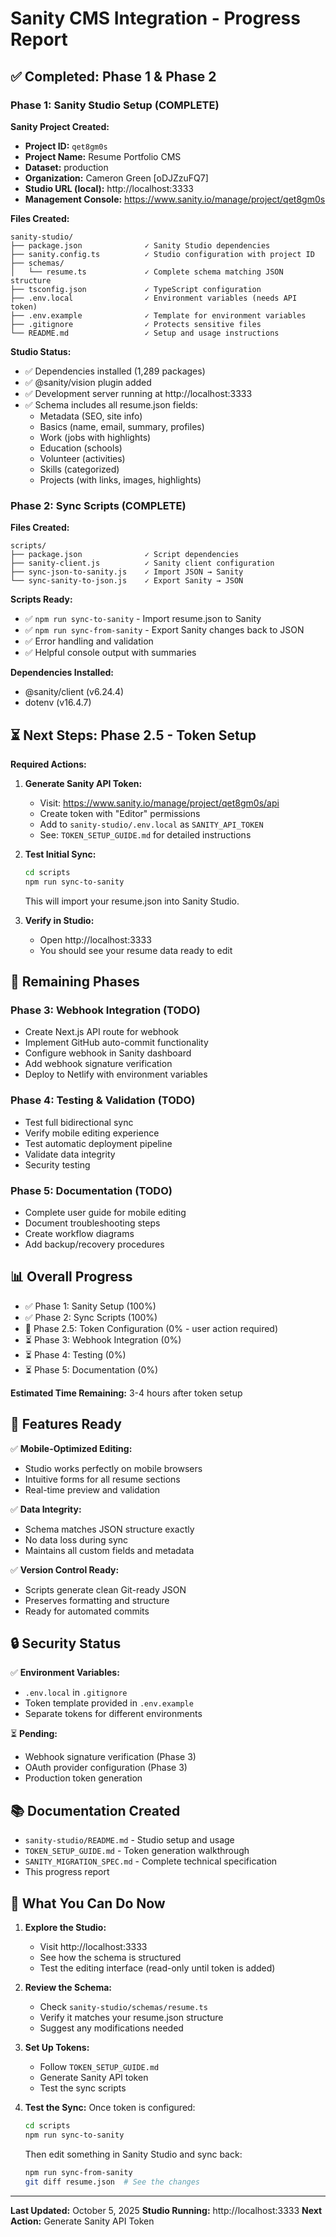 # Sanity CMS Integration - Progress Report

## ✅ Completed: Phase 1 & Phase 2

### Phase 1: Sanity Studio Setup (COMPLETE)

**Sanity Project Created:**
- **Project ID:** `qet8gm0s`
- **Project Name:** Resume Portfolio CMS
- **Dataset:** production
- **Organization:** Cameron Green [oDJZzuFQ7]
- **Studio URL (local):** http://localhost:3333
- **Management Console:** https://www.sanity.io/manage/project/qet8gm0s

**Files Created:**
```
sanity-studio/
├── package.json              ✓ Sanity Studio dependencies
├── sanity.config.ts          ✓ Studio configuration with project ID
├── schemas/
│   └── resume.ts             ✓ Complete schema matching JSON structure
├── tsconfig.json             ✓ TypeScript configuration
├── .env.local                ✓ Environment variables (needs API token)
├── .env.example              ✓ Template for environment variables
├── .gitignore                ✓ Protects sensitive files
└── README.md                 ✓ Setup and usage instructions
```

**Studio Status:**
- ✅ Dependencies installed (1,289 packages)
- ✅ @sanity/vision plugin added
- ✅ Development server running at http://localhost:3333
- ✅ Schema includes all resume.json fields:
  - Metadata (SEO, site info)
  - Basics (name, email, summary, profiles)
  - Work (jobs with highlights)
  - Education (schools)
  - Volunteer (activities)
  - Skills (categorized)
  - Projects (with links, images, highlights)

### Phase 2: Sync Scripts (COMPLETE)

**Files Created:**
```
scripts/
├── package.json              ✓ Script dependencies
├── sanity-client.js          ✓ Sanity client configuration
├── sync-json-to-sanity.js    ✓ Import JSON → Sanity
└── sync-sanity-to-json.js    ✓ Export Sanity → JSON
```

**Scripts Ready:**
- ✅ `npm run sync-to-sanity` - Import resume.json to Sanity
- ✅ `npm run sync-from-sanity` - Export Sanity changes back to JSON
- ✅ Error handling and validation
- ✅ Helpful console output with summaries

**Dependencies Installed:**
- @sanity/client (v6.24.4)
- dotenv (v16.4.7)

## ⏳ Next Steps: Phase 2.5 - Token Setup

**Required Actions:**

1. **Generate Sanity API Token:**
   - Visit: https://www.sanity.io/manage/project/qet8gm0s/api
   - Create token with "Editor" permissions
   - Add to `sanity-studio/.env.local` as `SANITY_API_TOKEN`
   - See: `TOKEN_SETUP_GUIDE.md` for detailed instructions

2. **Test Initial Sync:**
   ```bash
   cd scripts
   npm run sync-to-sanity
   ```
   This will import your resume.json into Sanity Studio.

3. **Verify in Studio:**
   - Open http://localhost:3333
   - You should see your resume data ready to edit

## 🎯 Remaining Phases

### Phase 3: Webhook Integration (TODO)
- Create Next.js API route for webhook
- Implement GitHub auto-commit functionality
- Configure webhook in Sanity dashboard
- Add webhook signature verification
- Deploy to Netlify with environment variables

### Phase 4: Testing & Validation (TODO)
- Test full bidirectional sync
- Verify mobile editing experience
- Test automatic deployment pipeline
- Validate data integrity
- Security testing

### Phase 5: Documentation (TODO)
- Complete user guide for mobile editing
- Document troubleshooting steps
- Create workflow diagrams
- Add backup/recovery procedures

## 📊 Overall Progress

- ✅ Phase 1: Sanity Setup (100%)
- ✅ Phase 2: Sync Scripts (100%)
- 🔄 Phase 2.5: Token Configuration (0% - user action required)
- ⏳ Phase 3: Webhook Integration (0%)
- ⏳ Phase 4: Testing (0%)
- ⏳ Phase 5: Documentation (0%)

**Estimated Time Remaining:** 3-4 hours after token setup

## 🎨 Features Ready

✅ **Mobile-Optimized Editing:**
- Studio works perfectly on mobile browsers
- Intuitive forms for all resume sections
- Real-time preview and validation

✅ **Data Integrity:**
- Schema matches JSON structure exactly
- No data loss during sync
- Maintains all custom fields and metadata

✅ **Version Control Ready:**
- Scripts generate clean Git-ready JSON
- Preserves formatting and structure
- Ready for automated commits

## 🔒 Security Status

✅ **Environment Variables:**
- `.env.local` in `.gitignore`
- Token template provided in `.env.example`
- Separate tokens for different environments

⏳ **Pending:**
- Webhook signature verification (Phase 3)
- OAuth provider configuration (Phase 3)
- Production token generation

## 📚 Documentation Created

- `sanity-studio/README.md` - Studio setup and usage
- `TOKEN_SETUP_GUIDE.md` - Token generation walkthrough
- `SANITY_MIGRATION_SPEC.md` - Complete technical specification
- This progress report

## 🚀 What You Can Do Now

1. **Explore the Studio:**
   - Visit http://localhost:3333
   - See how the schema is structured
   - Test the editing interface (read-only until token is added)

2. **Review the Schema:**
   - Check `sanity-studio/schemas/resume.ts`
   - Verify it matches your resume.json structure
   - Suggest any modifications needed

3. **Set Up Tokens:**
   - Follow `TOKEN_SETUP_GUIDE.md`
   - Generate Sanity API token
   - Test the sync scripts

4. **Test the Sync:**
   Once token is configured:
   ```bash
   cd scripts
   npm run sync-to-sanity
   ```
   Then edit something in Sanity Studio and sync back:
   ```bash
   npm run sync-from-sanity
   git diff resume.json  # See the changes
   ```

---

**Last Updated:** October 5, 2025
**Studio Running:** http://localhost:3333
**Next Action:** Generate Sanity API Token

